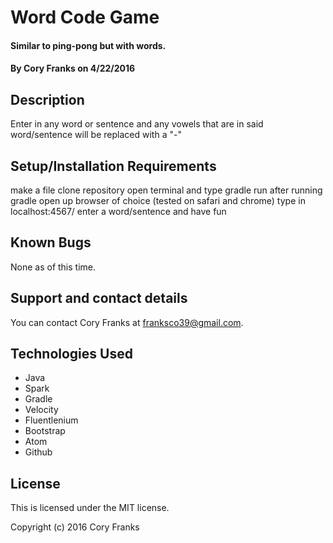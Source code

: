 # Word Code Game

#### Similar to ping-pong but with words.

#### By Cory Franks on 4/22/2016

## Description

Enter in any word or sentence and any vowels that are in said word/sentence will be replaced with a "-" 

## Setup/Installation Requirements

make a file
clone repository
open terminal and type gradle run
after running gradle open up browser of choice (tested on safari and chrome)
type in localhost:4567/
enter a word/sentence and have fun

## Known Bugs

None as of this time.

## Support and contact details

You can contact Cory Franks at franksco39@gmail.com.

## Technologies Used

* Java
* Spark
* Gradle 
* Velocity 
* Fluentlenium 
* Bootstrap 
* Atom
* Github

## License

This is licensed under the MIT license.

Copyright (c) 2016 Cory Franks
